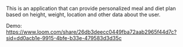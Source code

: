 This is an application that can provide personalized meal and diet plan based on height, weight, location and other data about the user.

Demo: https://www.loom.com/share/26db3deecc0449fba72aab2965f44d7c?sid=dd0acb1e-9915-4bfe-b33e-479583d3d35c
